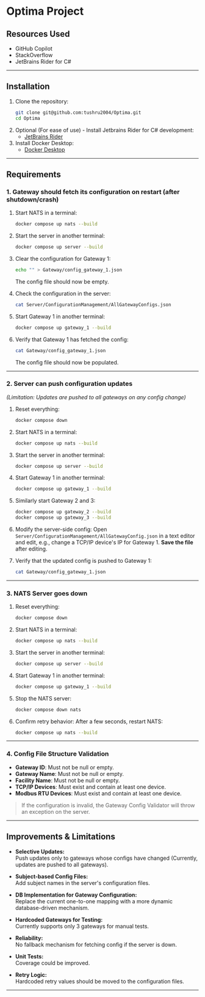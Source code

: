 # Optima Project

## Resources Used

- GitHub Copilot
- StackOverflow
- JetBrains Rider for C#

---

## Installation

1. Clone the repository:
   ```bash
   git clone git@github.com:tushru2004/Optima.git
   cd Optima
   ```
2. Optional (For ease of use) - Install Jetbrains Rider for C# development:
   - [JetBrains Rider](https://www.jetbrains.com/rider/)
3. Install Docker Desktop:
    - [Docker Desktop](https://www.docker.com/products/docker-desktop/)
---

## Requirements

### 1. **Gateway should fetch its configuration on restart (after shutdown/crash)**

1. Start NATS in a terminal:
   ```bash
   docker compose up nats --build
   ```

2. Start the server in another terminal:
   ```bash
   docker compose up server --build
   ```

3. Clear the configuration for Gateway 1:
   ```bash
   echo "" > Gateway/config_gateway_1.json
   ```
   The config file should now be empty.

4. Check the configuration in the server:
   ```bash
   cat Server/ConfigurationManagement/AllGatewayConfigs.json
   ```

5. Start Gateway 1 in another terminal:
   ```bash
   docker compose up gateway_1 --build
   ```

6. Verify that Gateway 1 has fetched the config:
   ```bash
   cat Gateway/config_gateway_1.json
   ```
   The config file should now be populated.

---

### 2. **Server can push configuration updates**  
_(Limitation: Updates are pushed to all gateways on any config change)_

1. Reset everything:
   ```bash
   docker compose down
   ```

2. Start NATS in a terminal:
   ```bash
   docker compose up nats --build
   ```

3. Start the server in another terminal:
   ```bash
   docker compose up server --build
   ```

4. Start Gateway 1 in another terminal:
   ```bash
   docker compose up gateway_1 --build
   ```

5. Similarly start Gateway 2 and 3:
   ```bash
   docker compose up gateway_2 --build
   docker compose up gateway_3 --build
   ```

6. Modify the server-side config:
   Open `Server/ConfigurationManagement/AllGatewayConfig.json` in a text editor and edit, e.g., change a TCP/IP device's IP for Gateway 1. **Save the file** after editing.

7. Verify that the updated config is pushed to Gateway 1:
   ```bash
   cat Gateway/config_gateway_1.json
   ```

---

### 3. **NATS Server goes down**

1. Reset everything:
   ```bash
   docker compose down
   ```

2. Start NATS in a terminal:
   ```bash
   docker compose up nats --build
   ```

3. Start the server in another terminal:
   ```bash
   docker compose up server --build
   ```

4. Start Gateway 1 in another terminal:
   ```bash
   docker compose up gateway_1 --build
   ```

5. Stop the NATS server:
   ```bash
   docker compose down nats
   ```

6. Confirm retry behavior:
   After a few seconds, restart NATS:
   ```bash
   docker compose up nats --build
   ```

---

### 4. **Config File Structure Validation**

- **Gateway ID**: Must not be null or empty.
- **Gateway Name**: Must not be null or empty.
- **Facility Name**: Must not be null or empty.
- **TCP/IP Devices**: Must exist and contain at least one device.
- **Modbus RTU Devices**: Must exist and contain at least one device.

> If the configuration is invalid, the Gateway Config Validator will throw an exception on the server.

---

## Improvements & Limitations

- **Selective Updates:**  
  Push updates only to gateways whose configs have changed (Currently, updates are pushed to all gateways).
  
- **Subject-based Config Files:**  
  Add subject names in the server's configuration files.

- **DB Implementation for Gateway Configuration:**  
  Replace the current one-to-one mapping with a more dynamic database-driven mechanism.

- **Hardcoded Gateways for Testing:**  
  Currently supports only 3 gateways for manual tests.

- **Reliability:**  
  No fallback mechanism for fetching config if the server is down.

- **Unit Tests:**  
  Coverage could be improved.

- **Retry Logic:**  
  Hardcoded retry values should be moved to the configuration files.

---